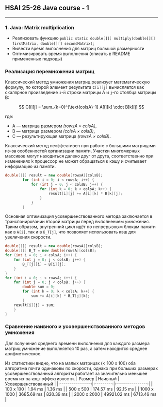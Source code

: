 ## HSAI 25-26 Java course - 1
____
### 1. Java: Matrix multiplication
- Реализовать функцию ```public static double[][] multiply(double[][] firstMatrix, double[][] secondMatrix)```;
- Вывести время выполнения для матриц большой размерности
- Оптимизировать время выполнения (описать в README примененные подходы)
### Реализация перемножения матриц
Классический метод умножения матриц реализует математическую формулу, по которой элемент результата `C[i][j]` вычисляется как скалярное произведение `i`-й строки матрицы A и `j`-го столбца матрицы B:

$$
C[i][j] = \sum_{k=0}^{\text{colsA}-1} A[i][k] \cdot B[k][j]
$$

где:
- A — матрица размером *(rowsA × colsA)*,
- B — матрица размером *(colsA × colsB)*,
- C — результирующая матрица *(rowsA × colsB)*.

Классический метод неэффективен при работе с большими матрицами из-за особенностей организации памяти. Участки многомерных массивов могут находиться далеко друг от друга, соответственно при изменениях k процессор не может обращаться к кэшу и считывает информацию из памяти.
```Java
double[][] result = new double[rowsA][colsB];
        for (int i = 0; i < rowsA; i++) {
            for (int j = 0; j < colsB; j++) {
                for (int k = 0; k < colsA; k++) {
                    result[i][j] += A[i][k] * B[k][j];
                }
            }
        }
```
Основная оптимизация усовершенствованного метода заключается в транспонировании второй матрицы перед выполнением умножения. Таким образом, внутренний цикл идёт по непрерывным блокам памяти как в `A[i]`, так и в `B_T[j]`, что позволяет использовать кэш для увеличения скорости.
```Java
double[][] result = new double[rowsA][colsB];
double[][] B_T = new double[rowsA][colsB];
for (int i = 0; i < colsA; i++) {
    for (int j = 0; j < colsB; j++) {
        B_T[j][i] = B[i][j];
    }
}
for (int i = 0; i < rowsA; i++) {
	for (int j = 0; j < colsB; j++) {
		double sum = 0;
		for (int k = 0; k < colsA; k++) {
			sum += A[i][k] * B_T[j][k];
		}
	result[i][j] = sum;
    }
}
```
### Сравнение наивного и усовершенствованного методов умножения
Для получения среднего времени выполнения для каждого размера матриц умножение выполняется 10 раз, а затем находится среднее арифметическое.

Из статистики видно, что на малых матрицах (< 100 x 100) оба алгоритма почти одинаковы по скорости, однако при больших размерах усовершенствованный алгоритм работает за значительно меньшее время из-за кэш-эффективности.
| Размер | Наивный | Усовершенствованный |
|:----------------:|:---------:|:----------------:|
| 100 x 100 | 1.94 ms | 1.36 ms |
| 500 x 500 | 174.57 ms | 92.15 ms |
| 1000 x 1000 | 3685.69 ms | 820.39 ms |
| 2000 x 2000 | 49921.02 ms | 6713.46 ms |
